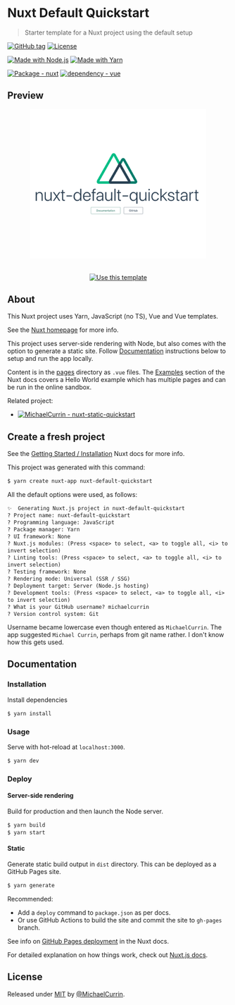 # Nuxt Default Quickstart
> Starter template for a Nuxt project using the default setup

[![GitHub tag](https://img.shields.io/github/tag/MichaelCurrin/nuxt-default-quickstart?include_prereleases=&sort=semver)](https://github.com/MichaelCurrin/nuxt-default-quickstart/releases/)
[![License](https://img.shields.io/badge/License-MIT-blue)](#license)

[![Made with Node.js](https://img.shields.io/badge/Node.js->%3D12-blue?logo=node.js&logoColor=white)](https://nodejs.org)
[![Made with Yarn](https://img.shields.io/badge/Yarn->%3D1-blue?logo=yarn&logoColor=white)](https://yarnpkg.com/)

[![Package - nuxt](https://img.shields.io/github/package-json/dependency-version/MichaelCurrin/nuxt-default-quickstart/nuxt)](https://www.npmjs.com/package/nuxt)
[![dependency - vue](https://img.shields.io/badge/dependency-vue-blue?logo=vue.js&logoColor=white)](https://www.npmjs.com/package/vue)


## Preview

<div align="center">
    <img src="/sample.png" alt="Sample screenshot" title="Sample screenshot" width="400" />
</div>

<br>

<div align="center">

[![Use this template](https://img.shields.io/badge/Generate-Use_this_template-2ea44f?style=for-the-badge)](https://github.com/MichaelCurrin/nuxt-default-quickstart/generate)

</div>


## About

This Nuxt project uses Yarn, JavaScript (no TS), Vue and Vue templates. 

See the [Nuxt homepage](https://nuxtjs.org/) for more info.

This project uses server-side rendering with Node, but also comes with the option to generate a static site. Follow [Documentation](#documentation) instructions below to setup and run the app locally.

Content is in the [pages](/pages/) directory as `.vue` files. The [Examples](https://nuxtjs.org/examples) section of the Nuxt docs covers a Hello World example which has multiple pages and can be run in the online sandbox.

Related project:

- [![MichaelCurrin - nuxt-static-quickstart](https://img.shields.io/static/v1?label=MichaelCurrin&message=nuxt-static-quickstart&color=blue&logo=github)](https://github.com/MichaelCurrin/nuxt-static-quickstart)


## Create a fresh project

See the [Getting Started / Installation](https://nuxtjs.org/docs/2.x/get-started/installation) Nuxt docs for more info.

This project was generated with this command:

```sh
$ yarn create nuxt-app nuxt-default-quickstart
```

All the default options were used, as follows:

```
✨  Generating Nuxt.js project in nuxt-default-quickstart
? Project name: nuxt-default-quickstart
? Programming language: JavaScript
? Package manager: Yarn
? UI framework: None
? Nuxt.js modules: (Press <space> to select, <a> to toggle all, <i> to invert selection)
? Linting tools: (Press <space> to select, <a> to toggle all, <i> to invert selection)
? Testing framework: None
? Rendering mode: Universal (SSR / SSG)
? Deployment target: Server (Node.js hosting)
? Development tools: (Press <space> to select, <a> to toggle all, <i> to invert selection)
? What is your GitHub username? michaelcurrin
? Version control system: Git
```

Username became lowercase even though entered as `MichaelCurrin`. The app suggested `Michael Currin`, perhaps from git name rather. I don't know how this gets used.


## Documentation

### Installation

Install dependencies

```sh
$ yarn install
```

### Usage

Serve with hot-reload at `localhost:3000`.

```sh
$ yarn dev
```

### Deploy

#### Server-side rendering

Build for production and then launch the Node server.

```sh
$ yarn build
$ yarn start
```

#### Static

Generate static build output in `dist` directory. This can be deployed as a GitHub Pages site. 

```sh
$ yarn generate
```

Recommended:

- Add a `deploy` command to `package.json` as per docs.
- Or use GitHub Actions to build the site and commit the site to `gh-pages` branch.

See info on [GitHub Pages deployment](https://nuxtjs.org/docs/2.x/deployment/github-pages/) in the Nuxt docs.

For detailed explanation on how things work, check out [Nuxt.js docs](https://nuxtjs.org).


## License

Released under [MIT](/LICENSE) by [@MichaelCurrin](https://github.com/MichaelCurrin).
